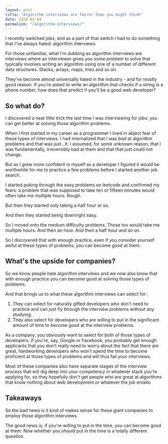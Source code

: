 ```yaml
---
layout: post
title: "Algorithm interviews are fairer than you might think"
date: 2020-02-04
permalink: "/algorithm-interviews/"
---
```


I recently switched jobs, and as a part of that switch I had to do something
that I've always hated: algorithm interviews.

For those unfamiliar, what I'm dubbing as algorithm interviews are interviews
where an interviewer gives you some problem to solve that typically involves
writing an algorithm using one of a number of different data structures. Stacks,
arrays, maps, tries and so on.

They've become almost universally hated in the industry - and for mostly good
reason. If you're asked to write an algorithm that checks if a string is a phone
number, how does that predict if you'll be a good web developer?

## So what do?

I discovered a neat little trick the last time I was interviewing for jobs: you
can get better at solving those algorithm problems.

When I first started in my career as a programmer I lived in abject fear of
these types of interviews. I had internalized that I was _bad_ at algorithm
problems and that was just...it. I assumed, for some unknown reason, that I was
fundamentally, irreversibly bad at them and that that just could not change.

But as I grew more confident in myself as a developer I figured it
would be worthwhile for me to practice a few problems before I started another
job search.

I started poking through the easy problems on leetcode and confirmed my fears: a
problem that was supposed to take ten or fifteen minutes would often take me
multiple hours. Rough.

But then they started only taking a half hour or so.

And then they started being downright easy.

So I moved onto the medium difficulty problems. Those too would take me multiple
hours. And then an hour. And then a half hour and so on.

So I discovered that with enough practice, even if you consider yourself awful
at these types of problems, you can become good at them.

## What's the upside for companies?

So we know people hate algorithm interviews and we now also know that with
enough practice you can become good at solving those types of problems.

And that brings us to what these algorithm interviews can select for:

1. They can select for naturally gifted developers who don't need to practice
   and can just fly through the interview problems without any studying.
2. They also select for developers who are willing to put in the significant
   amount of time to become good at the interview problems.

As a company, you obviously want to select for both of those types of
developers. If you're, say, Google or Facebook, you probably get enough
applicants that you don't really need to worry about the fact that there are
great, hardworking developers who won't spend the time to become proficient at
those types of problems and will thus fail your interviews.

Most of these companies also have separate stages of the interview process that
will dig deep into your competency in whatever stack you're applying for, so
they hopefully don't get people who are great at algorithms that know nothing
about web development or whatever the job entails.

## Takeaways

So the bad news is it kind of makes sense for these giant companies to employ
those algorithm interviews.

The good news is, if you're willing to put in the time, you can become good at
them. Now whether you _should_ put in the time is a totally different question.


